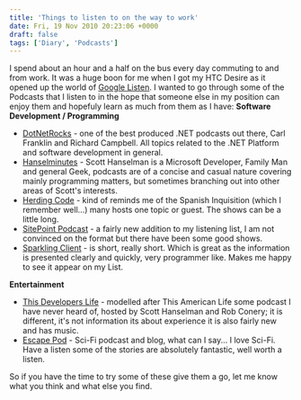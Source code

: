 ```yaml
---
title: 'Things to listen to on the way to work'
date: Fri, 19 Nov 2010 20:23:06 +0000
draft: false
tags: ['Diary', 'Podcasts']
---
```


I spend about an hour and a half on the bus every day commuting to and from work. It was a huge boon for me when I got my HTC Desire as it opened up the world of [Google Listen](http://listen.googlelabs.com/). I wanted to go through some of the Podcasts that I listen to in the hope that someone else in my position can enjoy them and hopefuly learn as much from them as I have: **Software Development / Programming**

*   [DotNetRocks](http://www.dotnetrocks.com/) - one of the best produced .NET podcasts out there, Carl Franklin and Richard Campbell. All topics related to the .NET Platform and software development in general.
*   [Hanselminutes](http://www.hanselminutes.com/) - Scott Hanselman is a Microsoft Developer, Family Man and general Geek, podcasts are of a concise and casual nature covering mainly programming matters, but sometimes branching out into other areas of Scott's interests.
*   [Herding Code](http://herdingcode.com) - kind of reminds me of the Spanish Inquisition (which I remember well...) many hosts one topic or guest. The shows can be a little long.
*   [SitePoint Podcast](http://blogs.sitepoint.com/category/podcast/) - a fairly new addition to my listening list, I am not convinced on the format but there have been some good shows.
*   [Sparkling Client](http://www.sparklingclient.com/) - is short, really short. Which is great as the information is presented clearly and quickly, very programmer like. Makes me happy to see it appear on my List.

**Entertainment**

*   [This Developers Life](http://thisdeveloperslife.com/) - modelled after This American Life some podcast I have never heard of, hosted by Scott Hanselman and Rob Conery; it is different, it's not information its about experience it is also fairly new and has music.
*   [Escape Pod](http://) - Sci-Fi podcast and blog, what can I say... I love Sci-Fi. Have a listen some of the stories are absolutely fantastic, well worth a listen.

So if you have the time to try some of these give them a go, let me know what you think and what else you find.